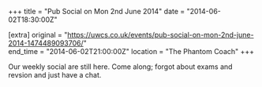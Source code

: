 +++
title = "Pub Social on Mon 2nd June 2014"
date = "2014-06-02T18:30:00Z"

[extra]
original = "https://uwcs.co.uk/events/pub-social-on-mon-2nd-june-2014-1474489093706/"    
end_time = "2014-06-02T21:00:00Z"
location = "The Phantom Coach"
+++

Our weekly social are still here. Come along; forgot about exams and revsion and just have a chat.

